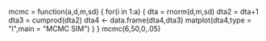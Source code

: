 mcmc = function(a,d,m,sd) {
  for(i in 1:a) {
    dta = rnorm(d,m,sd)
    dta2 = dta+1
    dta3 = cumprod(dta2)
    dta4 <- data.frame(dta4,dta3)
     matplot(dta4,type = "l",main = "MCMC SIM")
  }
}
mcmc(6,50,0,.05)
